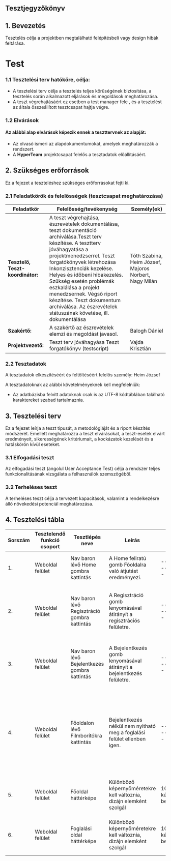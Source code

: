 ## Tesztjegyzőkönyv



## 1. Bevezetés
Tesztelés célja a projektben megtalálható felépítésbeli vagy design hibák feltárása.
# Test

### 1.1 Tesztelési terv hatóköre, célja:

- A tesztelési terv célja a tesztelés teljes körűségének biztosítása, a tesztelés során alkalmazott eljárások és megoldások meghatározása.
- A teszt végrehajtásáért ez esetben a test manager fele , és a tesztelést az általa összeállított tesztcsapat hajtja végre.

### 1.2 Elvárások
#### Az alábbi alap elvárások képezik ennek a teszttervnek az alapját:
- Az olvasó ismeri az alapdokumentumokat, amelyek meghatározzák a rendszert. 
- A **HyperTeam** projektcsapat felelős a tesztadatok előállításáért.

## 2. Szükséges erőforrások
Ez a fejezet a teszteléshez szükséges erőforrásokat fejti ki.

### 2.1 Feladatkörök és felelősségek (tesztcsapat meghatározása)
| Feladatkör  |  Felelősség/tevékenység |  Személy(ek)  |
|---|---|---|
|  **Tesztelő, Teszt-koordinátor:** |  A teszt végrehajtása, észrevételek dokumentálása, teszt dokumentáció archiválása.Teszt terv készítése.  A tesztterv jóváhagyatása a projektmenedzserrel.  Teszt forgatókönyvek létrehozása  Inkonzisztenciák kezelése.  Helyes és időbeni hibakezelés.  Szükség esetén problémák eszkalálása a projekt menedzsernek.  Végső riport készítése.  Teszt dokumentum archiválása.  Az észrevételek státuszának követése, ill. dokumentálása |  Tóth Szabina, Heim József, Majoros Norbert, Nagy Milán |
| **Szakértő:**  |  A szakértő az észrevételek elemzi és megoldást javasol. |  Balogh Dániel  |
|**Projektvezető:**| Teszt terv jóváhagyása  Teszt forgatókönyv (testscript)| Vajda Krisztián |

### 2.2 Tesztadatok
A tesztadatok elkészítéséért és feltöltéséért felelős személy: Heim József

A tesztadatoknak az alábbi követelményeknek kell megfelelniük:
- Az adatbázisba felvitt adatoknak csak is az UTF-8 kódtáblában található karaktereket szabad tartalmaznia.

## 3. Tesztelési terv
Ez a fejezet leírja a teszt típusát, a metodológiáját és a riport készítés módszerét. Emellett meghatározza a teszt elvárásokat, a teszt-esetek elvárt eredményeit, sikerességének kritériumait, a kockázatok kezelését és a hatáskörön kívül eseteket.

### 3.1 Elfogadási teszt
Az elfogadási teszt (angolul User Acceptance Test) célja a rendszer teljes funkcionalitásának vizsgálata a felhasználók szemszögéből.

### 3.2 Terheléses teszt
A terheléses teszt célja a tervezett kapacitások, valamint a rendelkezésre álló növekedési potenciál meghatározása.

## 4. Tesztelési tábla
|Sorszám| Tesztelendő funkció csoport | Tesztlépés neve | Leírás | Teszt adatok | Elvárt működés | Tesztelő | Teszt eredménye |
| --- | --- | --- | --- | --- | --- | --- | --- |
| 1. | Weboldal felület | Nav baron lévő Home gombra kattintás | A Home feliratú gomb Főoldalra való átjutást eredményezi. | ----------------- | A Home gomb lenyomásával vissza térünk a Főoldalra | Majoros Norbert | Megfelelt |
| 2. | Weboldal felület | Nav baron lévő Regisztráció gombra kattintás | A Regisztráció gomb lenyomásával átirányít a regisztrációs felületre. | ----------------- | A Regisztráció gomb lenyomását követőn átirányít a regisztrációs oldalra. | Majoros Norbert | Megfelelt |
| 3. | Weboldal felület | Nav baron lévő Bejelentkezés gombra kattintás |A Bejelentkezés gomb lenyomásával átirányít a bejelentkezés felületre. | ----------------- | A Regisztráció gomb lenyomását követőn átirányít a regisztrációs oldalra. | Majoros Norbert | Megfelelt |
| 4. | Weboldal felület | Főoldalon lévő Filmborítókra kattintás | Bejelentkezés nélkül nem nyitható meg a foglalási felület ellenben igen. | ----------------- | A Filmborítóra való kattintás nem csinál semmit, mind addig amíg nem jelentkeztünk be. Ezt követően a foglalási oldalra irányít át. | Majoros Norbert | Megfelelt |
| 5. | Weboldal felület | Főoldal háttérképe | Különböző képernyőméretekre kell változnia, dizájn elemként szolgál | 1080x1920 kép van beszúrva | Illetszkednie minden oldalra, a böngésző méretezése közben | Majoros Norbert | Nem felelt meg |
| 6. | Weboldal felület | Foglalási oldal háttérképe | Különböző képernyőméretekre kell változnia, dizájn elemként szolgál | 1080x1920 kép van beszúrva | Illetszkednie minden oldalra, a böngésző méretezése közben | Majoros Norbert | Nem felelt meg |